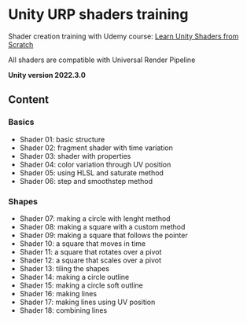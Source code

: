 # Unity URP shaders training

Shader creation training with Udemy course:
[Learn Unity Shaders from Scratch](https://www.udemy.com/course/learn-unity-shaders-from-scratch)

All shaders are compatible with Universal Render Pipeline

**Unity version 2022.3.0**

## Content

### Basics

- Shader 01: basic structure
- Shader 02: fragment shader with time variation
- Shader 03: shader with properties
- Shader 04: color variation through UV position
- Shader 05: using HLSL and saturate method
- Shader 06: step and smoothstep method

### Shapes

- Shader 07: making a circle with lenght method
- Shader 08: making a square with a custom method
- Shader 09: making a square that follows the pointer
- Shader 10: a square that moves in time
- Shader 11: a square that rotates over a pivot
- Shader 12: a square that scales over a pivot
- Shader 13: tiling the shapes
- Shader 14: making a circle outline
- Shader 15: making a circle soft outline
- Shader 16: making lines
- Shader 17: making lines using UV position
- Shader 18: combining lines
